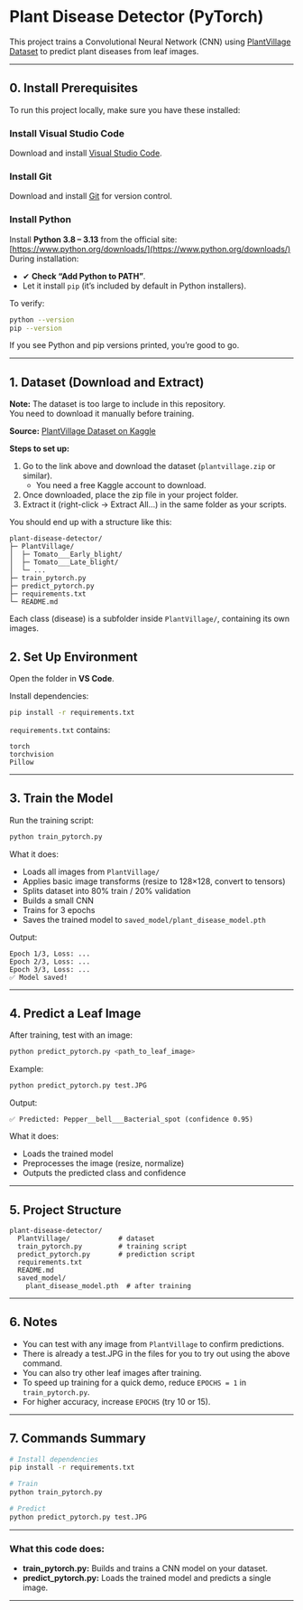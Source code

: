# Plant Disease Detector (PyTorch)

This project trains a Convolutional Neural Network (CNN) using [PlantVillage Dataset](https://www.kaggle.com/datasets/emmarex/plantdisease) to predict plant diseases from leaf images.

---

## 0. Install Prerequisites

To run this project locally, make sure you have these installed:

### Install Visual Studio Code
Download and install [Visual Studio Code](https://code.visualstudio.com/).

### Install Git
Download and install [Git](https://git-scm.com/downloads) for version control.

### Install Python
Install **Python 3.8 – 3.13** from the official site:  
[https://www.python.org/downloads/](https://www.python.org/downloads/)  
During installation:
- ✔ **Check “Add Python to PATH”**.
- Let it install `pip` (it’s included by default in Python installers).

To verify:
```bash
python --version
pip --version
````

If you see Python and pip versions printed, you’re good to go.

---
## 1. Dataset (Download and Extract)

**Note:** The dataset is too large to include in this repository.  
You need to download it manually before training.

**Source:** [PlantVillage Dataset on Kaggle](https://www.kaggle.com/datasets/emmarex/plantdisease)

**Steps to set up:**
1. Go to the link above and download the dataset (`plantvillage.zip` or similar).
   - You need a free Kaggle account to download.
2. Once downloaded, place the zip file in your project folder.
3. Extract it (right-click → Extract All…) in the same folder as your scripts.

You should end up with a structure like this:

```
plant-disease-detector/       
├─ PlantVillage/
│  ├─ Tomato___Early_blight/
│  ├─ Tomato___Late_blight/
│  └─ ...
├─ train_pytorch.py
├─ predict_pytorch.py
├─ requirements.txt
└─ README.md
```

Each class (disease) is a subfolder inside `PlantVillage/`, containing its own images.

## 2. Set Up Environment

Open the folder in **VS Code**.

Install dependencies:

```bash
pip install -r requirements.txt
```

`requirements.txt` contains:

```
torch
torchvision
Pillow
```

---

## 3. Train the Model

Run the training script:

```bash
python train_pytorch.py
```

What it does:

* Loads all images from `PlantVillage/`
* Applies basic image transforms (resize to 128×128, convert to tensors)
* Splits dataset into 80% train / 20% validation
* Builds a small CNN
* Trains for 3 epochs
* Saves the trained model to `saved_model/plant_disease_model.pth`

Output:

```
Epoch 1/3, Loss: ...
Epoch 2/3, Loss: ...
Epoch 3/3, Loss: ...
✅ Model saved!
```

---

## 4. Predict a Leaf Image

After training, test with an image:

```bash
python predict_pytorch.py <path_to_leaf_image>
```

Example:

```bash
python predict_pytorch.py test.JPG
```

Output:

```
✅ Predicted: Pepper__bell___Bacterial_spot (confidence 0.95)
```

What it does:

* Loads the trained model
* Preprocesses the image (resize, normalize)
* Outputs the predicted class and confidence

---

## 5. Project Structure

```
plant-disease-detector/
  PlantVillage/            # dataset
  train_pytorch.py         # training script
  predict_pytorch.py       # prediction script
  requirements.txt
  README.md
  saved_model/
    plant_disease_model.pth  # after training
```

---

## 6. Notes

* You can test with any image from `PlantVillage` to confirm predictions.
* There is already a test.JPG in the files for you to try out using the above command.
* You can also try other leaf images after training.
* To speed up training for a quick demo, reduce `EPOCHS = 1` in `train_pytorch.py`.
* For higher accuracy, increase `EPOCHS` (try 10 or 15).

---

## 7. Commands Summary

```bash
# Install dependencies
pip install -r requirements.txt

# Train
python train_pytorch.py

# Predict
python predict_pytorch.py test.JPG
```

---

### What this code does:

* **train\_pytorch.py:** Builds and trains a CNN model on your dataset.
* **predict\_pytorch.py:** Loads the trained model and predicts a single image.

---


